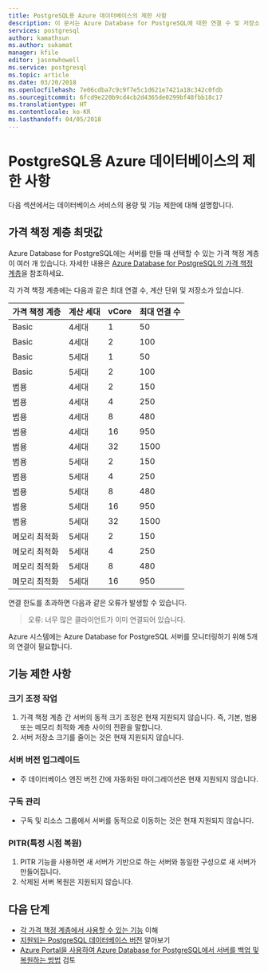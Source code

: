 ```yaml
---
title: PostgreSQL용 Azure 데이터베이스의 제한 사항
description: 이 문서는 Azure Database for PostgreSQL에 대한 연결 수 및 저장소 엔진 옵션과 같은 제한 사항을 설명합니다.
services: postgresql
author: kamathsun
ms.author: sukamat
manager: kfile
editor: jasonwhowell
ms.service: postgresql
ms.topic: article
ms.date: 03/20/2018
ms.openlocfilehash: 7e06cdba7c9c9f7e5c1d621e7421a18c342c0fdb
ms.sourcegitcommit: 6fcd9e220b9cd4cb2d4365de0299bf48fbb18c17
ms.translationtype: HT
ms.contentlocale: ko-KR
ms.lasthandoff: 04/05/2018
---
```

# <a name="limitations-in-azure-database-for-postgresql"></a>PostgreSQL용 Azure 데이터베이스의 제한 사항
다음 섹션에서는 데이터베이스 서비스의 용량 및 기능 제한에 대해 설명합니다.

## <a name="pricing-tier-maximums"></a>가격 책정 계층 최댓값
Azure Database for PostgreSQL에는 서버를 만들 때 선택할 수 있는 가격 책정 계층이 여러 개 있습니다. 자세한 내용은 [Azure Database for PostgreSQL의 가격 책정 계층](concepts-pricing-tiers.md)을 참조하세요.  

각 가격 책정 계층에는 다음과 같은 최대 연결 수, 계산 단위 및 저장소가 있습니다. 

|가격 책정 계층| 계산 세대| vCore| 최대 연결 수 |
|---|---|---|---|
|Basic| 4세대| 1| 50 |
|Basic| 4세대| 2| 100 |
|Basic| 5세대| 1| 50 |
|Basic| 5세대| 2| 100 |
|범용| 4세대| 2| 150|
|범용| 4세대| 4| 250|
|범용| 4세대| 8| 480|
|범용| 4세대| 16| 950|
|범용| 4세대| 32| 1500|
|범용| 5세대| 2| 150|
|범용| 5세대| 4| 250|
|범용| 5세대| 8| 480|
|범용| 5세대| 16| 950|
|범용| 5세대| 32| 1500|
|메모리 최적화| 5세대| 2| 150|
|메모리 최적화| 5세대| 4| 250|
|메모리 최적화| 5세대| 8| 480|
|메모리 최적화| 5세대| 16| 950|

연결 한도를 초과하면 다음과 같은 오류가 발생할 수 있습니다.
> 오류: 너무 많은 클라이언트가 이미 연결되어 있습니다.

Azure 시스템에는 Azure Database for PostgreSQL 서버를 모니터링하기 위해 5개의 연결이 필요합니다. 

## <a name="functional-limitations"></a>기능 제한 사항
### <a name="scale-operations"></a>크기 조정 작업
1.  가격 책정 계층 간 서버의 동적 크기 조정은 현재 지원되지 않습니다. 즉, 기본, 범용 또는 메모리 최적화 계층 사이의 전환을 말합니다.
2.  서버 저장소 크기를 줄이는 것은 현재 지원되지 않습니다.

### <a name="server-version-upgrades"></a>서버 버전 업그레이드
- 주 데이터베이스 엔진 버전 간에 자동화된 마이그레이션은 현재 지원되지 않습니다.

### <a name="subscription-management"></a>구독 관리
- 구독 및 리소스 그룹에서 서버를 동적으로 이동하는 것은 현재 지원되지 않습니다.

### <a name="point-in-time-restore-pitr"></a>PITR(특정 시점 복원)
1.  PITR 기능을 사용하면 새 서버가 기반으로 하는 서버와 동일한 구성으로 새 서버가 만들어집니다.
2.  삭제된 서버 복원은 지원되지 않습니다.

## <a name="next-steps"></a>다음 단계
- [각 가격 책정 계층에서 사용할 수 있는 기능](concepts-pricing-tiers.md) 이해
- [지원되는 PostgreSQL 데이터베이스 버전](concepts-supported-versions.md) 알아보기
- [Azure Portal을 사용하여 Azure Database for PostgreSQL에서 서버를 백업 및 복원하는 방법](howto-restore-server-portal.md) 검토
